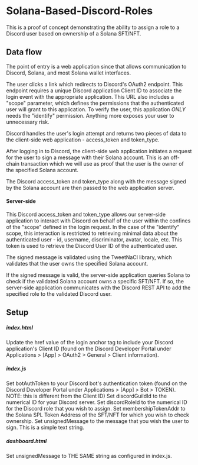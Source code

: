 # Solana-Based-Discord-Roles
This is a proof of concept demonstrating the ability to assign a role to a Discord user based on ownership of a Solana SFT/NFT.

## Data flow
The point of entry is a web application since that allows communication to Discord, Solana, and most Solana wallet interfaces.

The user clicks a link which redirects to Discord's OAuth2 endpoint. This endpoint requires a unique Discord application Client ID to associate the login event with the appropriate application. This URL also includes a "scope" parameter, which defines the permissions that the authenticated user will grant to this application.
To verify the user, this application *ONLY* needs the "identify" permission. Anything more exposes your user to unnecessary risk.

Discord handles the user's login attempt and returns two pieces of data to the client-side web application - access_token and token_type.

After logging in to Discord, the client-side web application initiates a request for the user to sign a message with their Solana account. This is an off-chain transaction which we will use as proof that the user is the owner of the specified Solana account.

The Discord access_token and token_type along with the message signed by the Solana account are then passed to the web application server.


#### Server-side
This Discord access_token and token_type allows our server-side application to interact with Discord on behalf of the user within the confines of the "scope" defined in the login request.
In the case of the "identify" scope, this interaction is restricted to retrieving minimal data about the authenticated user - id, username, discriminator, avatar, locale, etc.
This token is used to retrieve the Discord User ID of the authenticated user.

The signed message is validated using the TweetNaCl library, which validates that the user owns the specified Solana account.

If the signed message is valid, the server-side application queries Solana to check if the validated Solana account owns a specific SFT/NFT. If so, the server-side application communicates with the Discord REST API to add the specified role to the validated Discord user.


## Setup
##### index.html
Update the href value of the login anchor tag to include your Discord application's Client ID (found on the Discord Developer Portal under Applications > [App] > OAuth2 > General > Client information).

##### index.js
Set botAuthToken to your Discord bot's authentication token (found on the Discord Developer Portal under Applications > [App] > Bot > TOKEN). NOTE: this is different from the Client ID)
Set discordGuildId to the numerical ID for your Discord server.
Set discordRoleId to the numerical ID for the Discord role that you wish to assign.
Set membershipTokenAddr to the Solana SPL Token Address of the SFT/NFT for which you wish to check ownership.
Set unsignedMessage to the message that you wish the user to sign. This is a simple text string.

##### dashboard.html
Set unsignedMessage to THE SAME string as configured in index.js.
